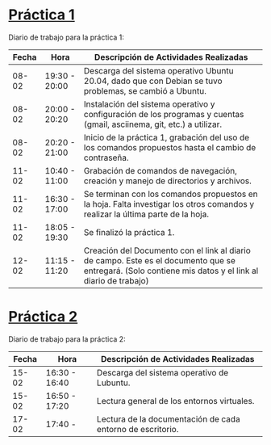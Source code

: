 # [Práctica 1](https://github.com/DSarceno/Simulation-Lab/blob/main/Practicas/Practica1/practica1.md)

Diario de trabajo para la práctica 1:


| Fecha | Hora | Descripción de Actividades Realizadas |
|-------|------|---------------------------------------|
| 08-02 | 19:30 - 20:00 | Descarga del sistema operativo Ubuntu 20.04, dado que con Debian se tuvo problemas, se cambió a Ubuntu. |
| 08-02 | 20:00 - 20:20 | Instalación del sistema operativo y configuración de los programas y cuentas (gmail, asciinema, git, etc.) a utilizar. |
| 08-02 | 20:20 - 21:00 | Inicio de la práctica 1, grabación del uso de los comandos propuestos hasta el cambio de contraseña. |
| 11-02 | 10:40 - 11:00 | Grabación de comandos de navegación, creación y manejo de directorios y archivos. |
| 11-02 | 16:30 - 17:00 | Se terminan con los comandos propuestos en la hoja. Falta investigar los otros comandos y realizar la última parte de la hoja. |
| 11-02 | 18:05 - 19:30 | Se finalizó la práctica 1. |
| 12-02 | 11:15 - 11:20 | Creación del Documento con el link al diario de campo. Este es el documento que se entregará. (Solo contiene mis datos y el link al diario de trabajo) |


# [Práctica 2](https://github.com/DSarceno/2022LabSimu201900109/blob/main/Practicas/Practica2/practica2.md)

Diario de trabajo para la práctica 2:

| Fecha | Hora | Descripción de Actividades Realizadas |
|-------|------|---------------------------------------|
| 15-02 | 16:30 - 16:40 | Descarga del sistema operativo de Lubuntu. |
| 15-02 | 16:50 - 17:20 | Lectura general de los entornos virtuales. |
| 17-02 | 17:40 -  | Lectura de la documentación de cada entorno de escritorio. |
